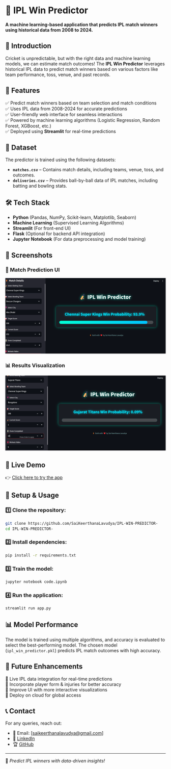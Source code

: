 # 🏏 IPL Win Predictor

**A machine learning-based application that predicts IPL match winners using historical data from 2008 to 2024.**

## 📌 Introduction
Cricket is unpredictable, but with the right data and machine learning models, we can estimate match outcomes! The **IPL Win Predictor** leverages historical IPL data to predict match winners based on various factors like team performance, toss, venue, and past records.

## 🚀 Features
✅ Predict match winners based on team selection and match conditions  
✅ Uses IPL data from 2008-2024 for accurate predictions  
✅ User-friendly web interface for seamless interactions  
✅ Powered by machine learning algorithms (Logistic Regression, Random Forest, XGBoost, etc.)  
✅ Deployed using **Streamlit** for real-time predictions  

## 📂 Dataset
The predictor is trained using the following datasets:
- **`matches.csv`** – Contains match details, including teams, venue, toss, and outcomes.
- **`deliveries.csv`** – Provides ball-by-ball data of IPL matches, including batting and bowling stats.

## 🛠️ Tech Stack
- **Python** (Pandas, NumPy, Scikit-learn, Matplotlib, Seaborn)
- **Machine Learning** (Supervised Learning Algorithms)
- **Streamlit** (For front-end UI)
- **Flask** (Optional for backend API integration)
- **Jupyter Notebook** (For data preprocessing and model training)

## 📸 Screenshots

### 🏏 Match Prediction UI
![Match Prediction](https://github.com/SaiKeerthanaLavudya/IPL-WIN-PREDICTOR-/blob/main/Images/Screenshot%202025-04-05%20154829.png?raw=true)

### 📊 Results Visualization
![Results](https://github.com/SaiKeerthanaLavudya/IPL-WIN-PREDICTOR-/blob/main/Images/Screenshot%202025-04-05%20154930.png?raw=true)


## 🚀 Live Demo

👉 [Click here to try the app](https://ipl-win-predictor-9194.onrender.com/)

## 🔧 Setup & Usage
### 1️⃣ Clone the repository:
```bash
git clone https://github.com/SaiKeerthanaLavudya/IPL-WIN-PREDICTOR-
cd IPL-WIN-PREDICTOR-
```

### 2️⃣ Install dependencies:
```bash
pip install -r requirements.txt
```

### 3️⃣ Train the model:
```bash
jupyter notebook code.ipynb
```

### 4️⃣ Run the application:
```bash
streamlit run app.py
```

## 📊 Model Performance
The model is trained using multiple algorithms, and accuracy is evaluated to select the best-performing model. The chosen model (`ipl_win_predictor.pkl`) predicts IPL match outcomes with high accuracy.

## 📌 Future Enhancements
🚀 Live IPL data integration for real-time predictions  
🚀 Incorporate player form & injuries for better accuracy  
🚀 Improve UI with more interactive visualizations  
🚀 Deploy on cloud for global access  

## 📞 Contact
For any queries, reach out:
- 📧 Email: [saikeerthanalavudya@gmail.com]
- 🔗 [LinkedIn](https://www.linkedin.com/in/sai-keerthana-lavudya21/)
- 🏆 [GitHub](https://github.com/SaiKeerthanaLavudya)

---
🎯 *Predict IPL winners with data-driven insights!*
